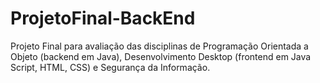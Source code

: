 # ProjetoFinal-BackEnd
Projeto Final para avaliação das disciplinas de Programação Orientada a Objeto (backend em Java), Desenvolvimento Desktop (frontend em Java Script, HTML, CSS) e Segurança da Informação.
